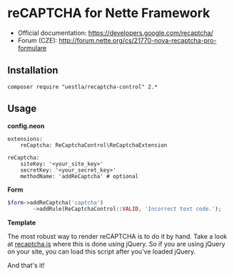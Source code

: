 reCAPTCHA for Nette Framework
=============================

* Official documentation: https://developers.google.com/recaptcha/
* Forum (CZE): http://forum.nette.org/cs/21770-nova-recaptcha-pro-formulare


Installation
------------

```
composer require "uestla/recaptcha-control" 2.*
```


Usage
-----

**config.neon**

```
extensions:
	reCaptcha: ReCaptchaControl\ReCaptchaExtension

reCaptcha:
	siteKey: '<your_site_key>'
	secretKey: '<your_secret_key>'
	methodName: 'addReCaptcha' # optional
```


**Form**

```php
$form->addReCaptcha('captcha')
		->addRule(ReCaptchaControl::VALID, 'Incorrect text code.');
```


**Template**

The most robust way to render reCAPTCHA is to do it by hand. Take a look
at [recaptcha.js](client-side/recaptcha.js) where this is done using jQuery.
So if you are using jQuery on your site, you can load this script after
you've loaded jQuery.

And that's it!
